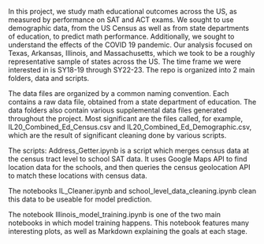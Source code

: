 In this project, we study math educational outcomes across the US, as measured by performance on SAT and ACT exams. 
We sought to use demographic data, from the US Census as well as from state departments of education, to predict math performance. Additionally, we sought to understand the effects of the COVID 19 pandemic. 
Our analysis focused on Texas, Arkansas, Illinois, and Massachusetts, which we took to be a roughly representative sample of states across the US. The time frame we were interested in is SY18-19 through SY22-23.
The repo is organized into 2 main folders, data and scripts.

The data files are organized by a common naming convention. Each contains a raw data file, obtained from a state department of education. The data folders also contain various supplemental data files generated throughout the project. Most significant are the files called, for example, IL20_Combined_Ed_Census.csv and IL20_Combined_Ed_Demographic.csv, which are the result of significant cleaning done by various scripts. 

The scripts: 
Address_Getter.ipynb is a script which merges census data at the census tract level to school SAT data. It uses Google Maps API to find location data for the schools, and then queries the census geolocation API to match these locations with census data.

The notebooks IL_Cleaner.ipynb and school_level_data_cleaning.ipynb clean this data to be useable for model prediction.

The notebook Illinois_model_training.ipynb is one of the two main notebooks in which model training happens. This notebook features many interesting plots, as well as Markdown explaining the goals at each stage. 
